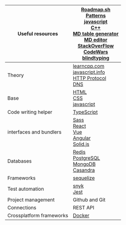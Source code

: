| Useful resources | [Roadmap.sh](http://roadmap.sh/)<br>[Patterns](https://www.patterns.dev/posts/classic-design-patterns/)<br>[javascript](https://javascript.info)<br>[C++](https://learncpp.com/)<br>[MD table generator](https://tablesgenerator.com/markdown_tables#)<br>[MD editor](https://stackedit.io/app#)<br>[StackOverFlow](https://stackoverflow.com/)<br>[CodeWars](https://www.codewars.com/)<br>[blindtyping](https://blindtyping.com/test) |
|---|---|
| Theory | [learncpp.com](http://learncpp.com/)  <br>[javascript.info](http://javascript.info/)  <br>[HTTP Protocol](https://www.cloudflare.com/en-gb/learning/ddos/glossary/hypertext-transfer-protocol-http/)<br>[DNS](https://www.cloudflare.com/en-gb/learning/dns/what-is-dns/) |
| Base | [HTML](https://www.w3schools.com/hTml/default.asp)<br>[CSS](https://www.w3schools.com/css/default.asp)<br>[javascript](https://javascript.info) |
| Code writing helper | [TypeScript](https://www.typescriptlang.org/) |
| interfaces and bundlers | [Sass](https://sass-lang.com/)<br>[React](https://reactjs.org/)<br>[Vue](https://vuejs.org/)<br>[Angular](https://angular.io/)<br>[Solid.js](https://www.solidjs.com/) |
| Databases | [Redis](https://redis.io/)<br>[PostgreSQL](https://www.postgresql.org/)<br>[MongoDB](https://www.mongodb.com/)<br>[Casandra](https://cassandra.apache.org/_/index.html) |
| Frameworks | [sequelize](https://www.npmjs.com/package/sequelize) |
| Test automation | [snyk](https://snyk.io/)<br>[Jest](https://jestjs.io/) |
| Project management | Github and Git |
| Connections | REST API |
| Crossplatform frameworks | [Docker](https://www.docker.com/) |
